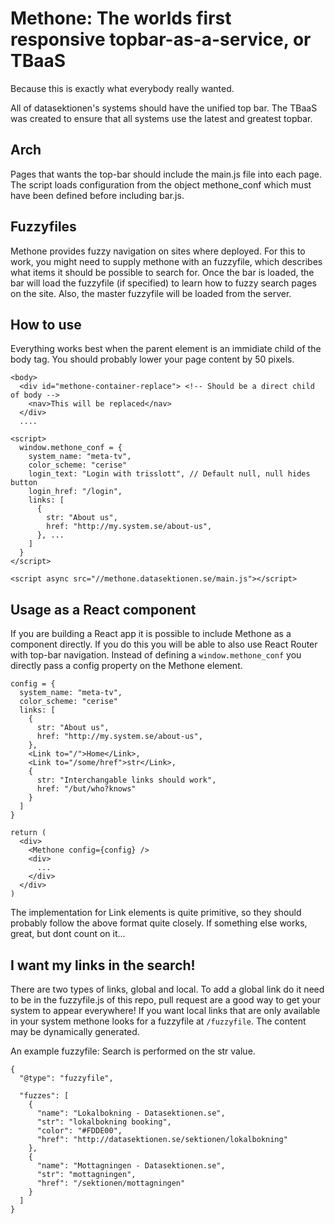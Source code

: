 

Methone: The worlds first responsive topbar-as-a-service, or TBaaS
==================================================================
Because this is exactly what everybody really wanted.

All of datasektionen's systems should have the unified top bar. The
TBaaS was created to ensure that all systems use the latest and
greatest topbar.

Arch
----

Pages that wants the top-bar should include the main.js file into
each page. The script loads configuration from the object methone_conf
which must have been defined before including bar.js.

Fuzzyfiles
----------
Methone provides fuzzy navigation on sites where deployed. For this to work,
you might need to supply methone with an fuzzyfile, which describes what items
it should be possible to search for. Once the bar is loaded, the bar will load
the fuzzyfile (if specified) to learn how to fuzzy search pages on the site. Also,
the master fuzzyfile will be loaded from the server.

How to use
----------
Everything works best when the parent element is an immidiate child of the body
tag. You should probably lower your page content by 50 pixels.

    <body>
      <div id="methone-container-replace"> <!-- Should be a direct child of body -->
        <nav>This will be replaced</nav>
      </div>
      ....

    <script>
      window.methone_conf = {
        system_name: "meta-tv",
        color_scheme: "cerise"
        login_text: "Login with trisslott", // Default null, null hides button
        login_href: "/login",
        links: [
          {
            str: "About us",
            href: "http://my.system.se/about-us",
          }, ...
        ]
      }
    </script>

    <script async src="//methone.datasektionen.se/main.js"></script>

Usage as a React component
--------------------------

If you are building a React app it is possible to include Methone as a component directly. If you do this you will be able to also use React Router with top-bar navigation. Instead of defining a `window.methone_conf` you directly pass a config property on the Methone element.

    config = {
      system_name: "meta-tv",
      color_scheme: "cerise"
      links: [
        {
          str: "About us",
          href: "http://my.system.se/about-us",
        },
        <Link to="/">Home</Link>,
        <Link to="/some/href">str</Link>,
        {
          str: "Interchangable links should work",
          href: "/but/who?knows"
        }
      ]
    }

    return (
      <div>
        <Methone config={config} />
        <div>
          ...
        </div>
      </div>
    )

The implementation for Link elements is quite primitive, so they should probably follow the above format quite closely. If something else works, great, but dont count on it...

I want my links in the search!
---
There are two types of links, global and local. To add a global link do it need to be in the fuzzyfile.js of this repo, pull request are a good way to get your system to appear everywhere!
If you want local links that are only available in your system methone looks for a fuzzyfile at `/fuzzyfile`. The content may be dynamically generated.

An example fuzzyfile:
Search is performed on the str value.

    {
      "@type": "fuzzyfile",

      "fuzzes": [
        {
          "name": "Lokalbokning - Datasektionen.se",
          "str": "lokalbokning booking",
          "color": "#FDDE00",
          "href": "http://datasektionen.se/sektionen/lokalbokning"
        },
        {
          "name": "Mottagningen - Datasektionen.se",
          "str": "mottagningen",
          "href": "/sektionen/mottagningen"
        }
      ]
    }

